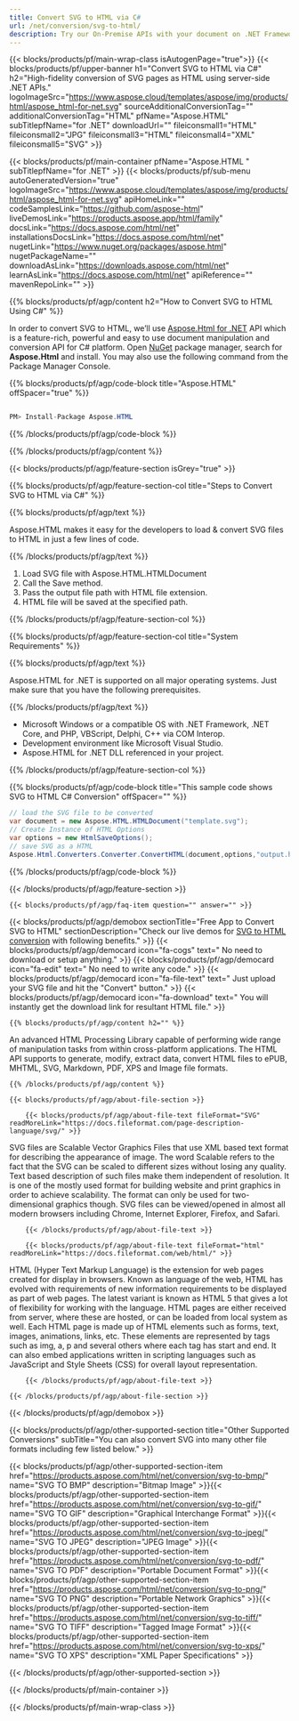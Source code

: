 ```yaml
---
title: Convert SVG to HTML via C# 
url: /net/conversion/svg-to-html/ 
description: Try our On-Premise APIs with your document on .NET Framework, .NET Core, and PHP, VBScript, Delphi, C++ via COM Interop.
---
```


{{< blocks/products/pf/main-wrap-class isAutogenPage="true">}}
{{< blocks/products/pf/upper-banner h1="Convert SVG to HTML via C#" h2="High-fidelity conversion of SVG pages as HTML using server-side .NET APIs." logoImageSrc="https://www.aspose.cloud/templates/aspose/img/products/html/aspose_html-for-net.svg" sourceAdditionalConversionTag="" additionalConversionTag="HTML" pfName="Aspose.HTML" subTitlepfName="for .NET" downloadUrl="" fileiconsmall1="HTML" fileiconsmall2="JPG" fileiconsmall3="HTML" fileiconsmall4="XML" fileiconsmall5="SVG" >}}

{{< blocks/products/pf/main-container pfName="Aspose.HTML " subTitlepfName="for .NET" >}}
{{< blocks/products/pf/sub-menu autoGeneratedVersion="true" logoImageSrc="https://www.aspose.cloud/templates/aspose/img/products/html/aspose_html-for-net.svg" apiHomeLink="" codeSamplesLink="https://github.com/aspose-html" liveDemosLink="https://products.aspose.app/html/family" docsLink="https://docs.aspose.com/html/net" installationsDocsLink="https://docs.aspose.com/html/net" nugetLink="https://www.nuget.org/packages/aspose.html" nugetPackageName="" downloadAsLink="https://downloads.aspose.com/html/net" learnAsLink="https://docs.aspose.com/html/net" apiReference="" mavenRepoLink="" >}}

{{% blocks/products/pf/agp/content h2="How to Convert SVG to HTML Using C#" %}}

In order to convert SVG to HTML, we’ll use <a href="https://products.aspose.com/html/net">Aspose.Html for .NET</a> API which is a feature-rich, powerful and easy to use document manipulation and conversion API for C# platform. Open <a href="https://www.nuget.org/packages/aspose.html">NuGet</a> package manager, search for <b>Aspose.Html</b> and install. You may also use the following command from the Package Manager Console.

{{% blocks/products/pf/agp/code-block title="Aspose.HTML" offSpacer="true" %}}

```cs

PM> Install-Package Aspose.HTML

```

{{% /blocks/products/pf/agp/code-block %}}

{{% /blocks/products/pf/agp/content %}}

{{< blocks/products/pf/agp/feature-section isGrey="true" >}}

{{% blocks/products/pf/agp/feature-section-col title="Steps to Convert SVG to HTML via C#" %}}

{{% blocks/products/pf/agp/text %}}

 Aspose.HTML makes it easy for the developers to load & convert SVG files to HTML in just a few lines of code.

{{% /blocks/products/pf/agp/text %}}

1. Load SVG file with Aspose.HTML.HTMLDocument
1. Call the Save method.
1. Pass the output file path with HTML file extension.
1. HTML file will be saved at the specified path.


{{% /blocks/products/pf/agp/feature-section-col %}}

{{% blocks/products/pf/agp/feature-section-col title="System Requirements" %}}

{{% blocks/products/pf/agp/text %}}

 Aspose.HTML for .NET is supported on all major operating systems. Just make sure that you have the following prerequisites.

{{% /blocks/products/pf/agp/text %}}

-  Microsoft Windows or a compatible OS with .NET Framework, .NET Core, and PHP, VBScript, Delphi, C++ via COM Interop.
-  Development environment like Microsoft Visual Studio.
-  Aspose.HTML for .NET DLL referenced in your project.

{{% /blocks/products/pf/agp/feature-section-col %}}

{{% blocks/products/pf/agp/code-block title="This sample code shows SVG to HTML C# Conversion" offSpacer="" %}}

```cs
// load the SVG file to be converted 
var document = new Aspose.HTML.HTMLDocument("template.svg"); 
// Create Instance of HTML Options 
var options = new HtmlSaveOptions(); 
// save SVG as a HTML 
Aspose.Html.Converters.Converter.ConvertHTML(document,options,"output.html"); 

```

{{% /blocks/products/pf/agp/code-block %}}

{{< /blocks/products/pf/agp/feature-section >}}

    {{< blocks/products/pf/agp/faq-item question="" answer="" >}}
 

<!-- aboutfile Starts -->

{{< blocks/products/pf/agp/demobox sectionTitle="Free App to Convert SVG to HTML" sectionDescription="Check our live demos for [SVG to HTML conversion](https://products.aspose.app/html/conversion/svg-to-html) with following benefits." >}}
        {{< blocks/products/pf/agp/democard icon="fa-cogs" text=" No need to download or setup anything." >}}
        {{< blocks/products/pf/agp/democard icon="fa-edit" text=" No need to write any code." >}}
        {{< blocks/products/pf/agp/democard icon="fa-file-text" text=" Just upload your SVG file and hit the \"Convert\" button." >}}
        {{< blocks/products/pf/agp/democard icon="fa-download" text=" You will instantly get the download link for resultant HTML file." >}}

    {{% blocks/products/pf/agp/content h2="" %}}

An advanced HTML Processing Library capable of performing wide range of manipulation tasks from within cross-platform applications. The HTML API supports to generate, modify, extract data, convert HTML files to ePUB, MHTML, SVG, Markdown, PDF, XPS and Image file formats.



    {{% /blocks/products/pf/agp/content %}}

    {{< blocks/products/pf/agp/about-file-section >}}

        {{< blocks/products/pf/agp/about-file-text fileFormat="SVG" readMoreLink="https://docs.fileformat.com/page-description-language/svg/" >}}
SVG files are Scalable Vector Graphics Files that use XML based text format for describing the appearance of image. The word Scalable refers to the fact that the SVG can be scaled to different sizes without losing any quality. Text based description of such files make them independent of resolution. It is one of the mostly used format for building website and print graphics in order to achieve scalability. The format can only be used for two-dimensional graphics though. SVG files can be viewed/opened in almost all modern browsers including Chrome, Internet Explorer, Firefox, and Safari.

        {{< /blocks/products/pf/agp/about-file-text >}}

        {{< blocks/products/pf/agp/about-file-text fileFormat="html" readMoreLink="https://docs.fileformat.com/web/html/" >}}
HTML (Hyper Text Markup Language) is the extension for web pages created for display in browsers. Known as language of the web, HTML has evolved with requirements of new information requirements to be displayed as part of web pages. The latest variant is known as HTML 5 that gives a lot of flexibility for working with the language. HTML pages are either received from server, where these are hosted, or can be loaded from local system as well. Each HTML page is made up of HTML elements such as forms, text, images, animations, links, etc. These elements are represented by tags such as img, a, p and several others where each tag has start and end. It can also embed applications written in scripting languages such as JavaScript and Style Sheets (CSS) for overall layout representation.

        {{< /blocks/products/pf/agp/about-file-text >}}

    {{< /blocks/products/pf/agp/about-file-section >}}

{{< /blocks/products/pf/agp/demobox >}}

<!-- aboutfile Ends -->

{{< blocks/products/pf/agp/other-supported-section title="Other Supported Conversions" subTitle="You can also convert SVG into many other file formats including few listed below." >}}

{{< blocks/products/pf/agp/other-supported-section-item href="https://products.aspose.com/html/net/conversion/svg-to-bmp/" name="SVG TO BMP" description="Bitmap Image" >}}{{< blocks/products/pf/agp/other-supported-section-item href="https://products.aspose.com/html/net/conversion/svg-to-gif/" name="SVG TO GIF" description="Graphical Interchange Format" >}}{{< blocks/products/pf/agp/other-supported-section-item href="https://products.aspose.com/html/net/conversion/svg-to-jpeg/" name="SVG TO JPEG" description="JPEG Image" >}}{{< blocks/products/pf/agp/other-supported-section-item href="https://products.aspose.com/html/net/conversion/svg-to-pdf/" name="SVG TO PDF" description="Portable Document Format" >}}{{< blocks/products/pf/agp/other-supported-section-item href="https://products.aspose.com/html/net/conversion/svg-to-png/" name="SVG TO PNG" description="Portable Network Graphics" >}}{{< blocks/products/pf/agp/other-supported-section-item href="https://products.aspose.com/html/net/conversion/svg-to-tiff/" name="SVG TO TIFF" description="Tagged Image Format" >}}{{< blocks/products/pf/agp/other-supported-section-item href="https://products.aspose.com/html/net/conversion/svg-to-xps/" name="SVG TO XPS" description="XML Paper Specifications" >}}

{{< /blocks/products/pf/agp/other-supported-section >}}

{{< /blocks/products/pf/main-container >}}
    
{{< /blocks/products/pf/main-wrap-class >}}